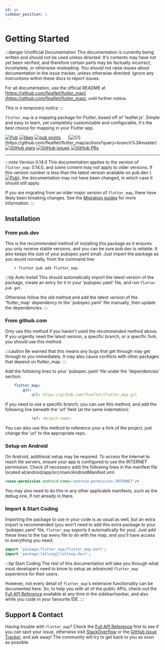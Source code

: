 ```yaml
---
id: go
sidebar_position: 1
---
```


# Getting Started

:::danger Unofficial Documentation
This documentation is currently being written and should not be used unless directed. It's contents may have not yet been verified, and therefore certain parts may be factually incorrect, incomplete, or otherwise misleading. You should not raise issues about documentation in the issue tracker, unless otherwise directed. Ignore any instructions within these docs to report issues.

For all documentation, use the official README at [https://github.com/fleaflet/flutter_map](https://github.com/fleaflet/flutter_map), until further notice.

_This is a temporary notice_
:::

`flutter_map` is a mapping package for Flutter, based off of 'leaflet.js'. Simple and easy to learn, yet completely customizable and configurable, it's the best choice for mapping in your Flutter app.

[![Pub](https://img.shields.io/pub/v/flutter_map.svg)](https://pub.dev/packages/flutter_map) [![likes](https://badges.bar/flutter_map/likes)](https://pub.dev/packages/flutter_map/score) [![pub points](https://badges.bar/flutter_map/pub%20points)](https://pub.dev/packages/flutter_map/score)&nbsp;&nbsp;&nbsp;&nbsp;&nbsp;&nbsp;[![CI](https://github.com/fleaflet/flutter_map/workflows/Tests/badge.svg?)](https://github.com/fleaflet/flutter_map/actions?query=branch%3Amaster) [![GitHub stars](https://img.shields.io/github/stars/fleaflet/flutter_map.svg?label=Stars)](https://GitHub.com/fleaflet/flutter_map/stargazers/) [![GitHub issues](https://img.shields.io/github/issues/fleaflet/flutter_map.svg?label=Issues)](https://GitHub.com/fleaflet/flutter_map/issues/) [![GitHub PRs](https://img.shields.io/github/issues-pr/fleaflet/flutter_map.svg?label=Pull%20Requests)](https://GitHub.com/fleaflet/flutter_map/pulls/)

<hr></hr>

:::note Version 0.14.0
This documentation applies to the version of `flutter_map`: 0.14.0, and some content may not apply to older versions. If this version number is less than the latest version available on pub.dev ([![Pub](https://img.shields.io/pub/v/flutter_map.svg)](https://pub.dev/packages/flutter_map)), the documentation may not have been changed, in which case it should still apply.

If you are migrating from an older major version of `flutter_map`, there have likely been breaking changes. See the [Migration guides](/migration/to-v0.14.0) for more information.
:::

## Installation

### From pub.dev

This is the recommended method of installing this package as it ensures you only receive stable versions, and you can be sure pub.dev is reliable. It also keeps the size of your pubspec.yaml small.
Just import the package as you would normally, from the command line:

``` shell
    > flutter pub add flutter_map
```

:::tip Auto Install
This should automatically import the latest version of the package, create an entry for it in your 'pubspec.yaml' file, and run `flutter pub get`.

Otherwise follow the old method and add the latest version of the 'flutter_map' dependency to the 'pubspec.yaml' file manually, then update the dependencies.
:::

### From github.com

Only use this method if you haven't used the recommended method above. If you urgently need the latest version, a specific branch, or a specific fork, you should use this method.

:::caution
Be warned that this means any bugs that get through may get through to you immediately. It may also cause conflicts with other packages that depend on flutter_map.
:::

Add the following lines to your 'pubspec.yaml' file under the 'dependencies' section:

``` yaml
    flutter_map:
        git:
            url: https://github.com/fleaflet/flutter_map.git
```

If you need to use a specific branch, you can use this method, and add the following line beneath the 'url' field (at the same indentation):

``` yaml
            ref: <branch-name>
```

You can also use this method to reference your a fork of the project, just change the 'url' to the appropriate repo.

### Setup on Android

On Android, additional setup may be required.
To access the Internet to reach tile servers, ensure your app is configured to use the INTERNET permission. Check (if necessary add) the following lines in the manifest file located at/android/app/src/main/AndroidManifest.xml:

``` xml
<uses-permission android:name="android.permission.INTERNET"/>
```

You may also need to do this in any other applicable manifests, such as the debug one, if not already in there.

### Import & Start Coding

Importing the package to use in your code is as usual as well, but an extra import is recommended (you won't need to add this extra package to your 'pubspec.yaml' file, `flutter_map` exports it automatically for you). Just add these lines to the top every file to do with the map, and you'll have access to everything you need:

``` dart
import 'package:flutter_map/flutter_map.dart';
import 'package:latlong2/latlong.dart';
```

:::tip Start Coding
The rest of this documentation will take you through what most developers need to know to setup an advanced `flutter_map` experience for their users.

However, not every detail of `flutter_map`'s extensive functionality can be documented here. So, to help you with all of the public APIs, check-out the [Full API Reference](https://pub.dev/documentation/flutter_map/latest/flutter_map/flutter_map-library.html) available at any time in the sidebar/navbar, and also while you code in your favourite IDE.
:::

## Support & Contact

Having trouble with `flutter_map`? Check the [Full API Reference](https://pub.dev/documentation/flutter_map/latest/flutter_map/flutter_map-library.html) first to see if you can spot your issue, otherwise visit [StackOverflow](https://stackoverflow.com/search?q=flutter_map) or the [GitHub Issue Tracker](https://github.com/fleaflet/flutter_map/issues), and ask away! The community will try to get back to you as soon as possible.
